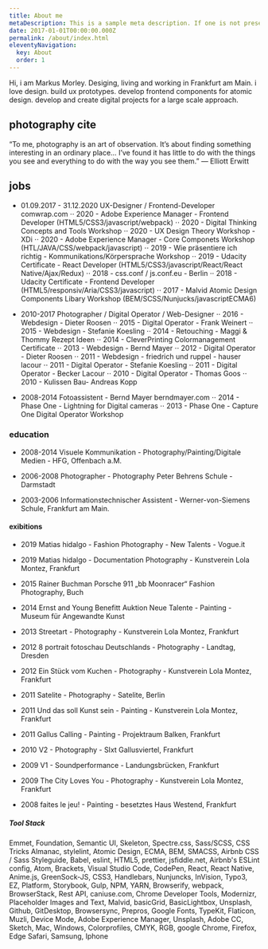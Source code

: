 ```yaml
---
title: About me
metaDescription: This is a sample meta description. If one is not present in your page/post's front matter, the default metadata.desciption will be used instead.
date: 2017-01-01T00:00:00.000Z
permalink: /about/index.html
eleventyNavigation:
  key: About
  order: 1
---
```


Hi, i am Markus Morley. Desiging, living and working in Frankfurt am Main. i love design. build ux prototypes. develop frontend components for atomic design. develop and create digital projects for a large scale approach.

## photography cite

“To me, photography is an art of observation. It’s about finding something interesting in an ordinary place… I’ve found it has little to do with the things you see and everything to do with the way you see them.”
— Elliott Erwitt

## jobs

  - 01.09.2017 - 31.12.2020 UX-Designer / Frontend-Developer comwrap.com
  ⋅⋅ 2020 - Adobe Experience Manager - Frontend Developer (HTML5/CSS3/javascript/webpack)
  ⋅⋅ 2020 - Digital Thinking Concepts and Tools Workshop
  ⋅⋅ 2020 - UX Design Theory Workshop - XDi
  ⋅⋅ 2020 - Adobe Experience Manager - Core Componets Workshop (HTL/JAVA/CSS/webpack/javascript)
  ⋅⋅ 2019 - Wie präsentiere ich richtig - Kommunikations/Körpersprache Workshop
  ⋅⋅ 2019 - Udacity Certificate - React Developer (HTML5/CSS3/javascript/React/React Native/Ajax/Redux)
  ⋅⋅ 2018 - css.conf / js.conf.eu - Berlin
  ⋅⋅ 2018 - Udacity Certificate - Frontend Developer (HTML5/responsiv/Aria/CSS3/javascript)
  ⋅⋅ 2017 - Malvid Atomic Design Components Libary Workshop (BEM/SCSS/Nunjucks/javascriptECMA6)

  - 2010-2017 Photographer / Digital Operator / Web-Designer
  ⋅⋅ 2016 - Webdesign - Dieter Roosen
  ⋅⋅ 2015 - Digital Operator - Frank Weinert
  ⋅⋅ 2015 - Webdesign - Stefanie Koesling
  ⋅⋅ 2014 - Retouching - Maggi & Thommy Rezept Ideen
  ⋅⋅ 2014 - CleverPrinting Colormanagement Certificate
  ⋅⋅ 2013 - Webdesign - Bernd Mayer
  ⋅⋅ 2012 - Digital Operator - Dieter Roosen
  ⋅⋅ 2011 - Webdesign - friedrich und ruppel - hauser lacour
  ⋅⋅ 2011 - Digital Operator - Stefanie Koesling
  ⋅⋅ 2011 - Digital Operator - Becker Lacour
  ⋅⋅ 2010 - Digital Operator - Thomas Goos
  ⋅⋅ 2010 - Kulissen Bau- Andreas Kopp

  - 2008-2014 Fotoassistent - Bernd Mayer berndmayer.com
  ⋅⋅ 2014 - Phase One - Lightning for Digital cameras
  ⋅⋅ 2013 - Phase One - Capture One Digital Operator Workshop


### education

  - 2008-2014 Visuele Kommunikation - Photography/Painting/Digitale Medien - HFG, Offenbach a.M.

  - 2006-2008 Photographer - Photography Peter Behrens Schule - Darmstadt

  - 2003-2006 Informationstechnischer Assistent - Werner-von-Siemens Schule, Frankfurt am Main.

#### exibitions

  - 2019 Matias hidalgo - Fashion Photography - New Talents - Vogue.it

  - 2019 Matias hidalgo - Documentation Photography - Kunstverein Lola Montez, Frankfurt

  - 2015 Rainer Buchman Porsche 911 „bb Moonracer“ Fashion Photography, Buch

  - 2014 Ernst and Young Benefitt Auktion Neue Talente - Painting - Museum für Angewandte Kunst

  - 2013 Streetart - Photography - Kunstverein Lola Montez, Frankfurt

  - 2012 8 portrait fotoschau Deutschlands - Photography - Landtag, Dresden

  - 2012 Ein Stück vom Kuchen - Photography - Kunstverein Lola Montez, Frankfurt

  - 2011 Satelite - Photography - Satelite, Berlin

  - 2011 Und das soll Kunst sein - Painting - Kunstverein Lola Montez, Frankfurt

  - 2011 Gallus Calling - Painting - Projektraum Balken, Frankfurt

  - 2010 V2 - Photography - SIxt Gallusviertel, Frankfurt

  - 2009 V1 - Soundperformance - Landungsbrücken, Frankfurt

  - 2009 The City Loves You - Photography - Kunstverein Lola Montez, Frankfurt

  - 2008 faites le jeu! - Painting - besetztes Haus Westend, Frankfurt


##### Tool Stack

Emmet, Foundation, Semantic UI, Skeleton, Spectre.css, Sass/SCSS, CSS Tricks Almanac, stylelint, Atomic Design, ECMA, BEM,
SMACSS, Airbnb CSS / Sass Styleguide, Babel, eslint, HTML5, prettier, jsfiddle.net, Airbnb's ESLint config, Atom, Brackets,
Visual Studio Code, CodePen, React, React Native, Anime.js, GreenSock-JS, CSS3, Handlebars, Nunjuncks, InVision, Typo3, EZ,
Platform, Storybook, Gulp, NPM, YARN, Browserify, webpack, BrowserStack, Rest API, caniuse.com, Chrome Developer Tools,
Modernizr, Placeholder Images and Text, Malvid, basicGrid, BasicLightbox, Unsplash, Github, GitDesktop, Browsersync,
Prepros, Google Fonts, TypeKit, Flaticon, Muzli, Device Mode, Adobe Experience Manager, Unsplash, Adobe CC, Sketch, Mac,
Windows, Colorprofiles, CMYK, RGB, google Chrome, Firefox, Edge Safari, Samsung, Iphone
